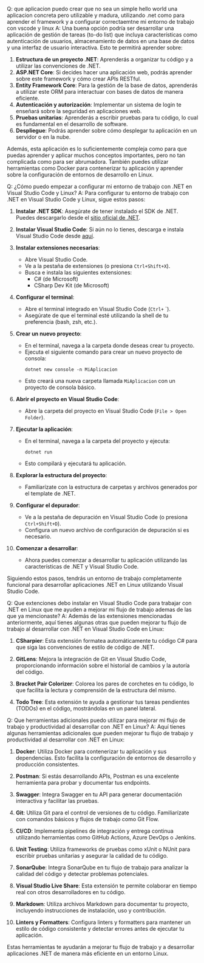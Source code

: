 Q: que aplicacion puedo crear que no sea un simple hello world una aplicacion concreta pero utilizable y madura, utilizando .net como para aprender el framework y a configurar correctaemtne mi entorno de trabajo con vscode y linux
A: Una buena opción podría ser desarrollar una aplicación de gestión de tareas (to-do list) que incluya características como autenticación de usuarios, almacenamiento de datos en una base de datos y una interfaz de usuario interactiva. Esto te permitirá aprender sobre:

1. **Estructura de un proyecto .NET**: Aprenderás a organizar tu código y a utilizar las convenciones de .NET.
2. **ASP.NET Core**: Si decides hacer una aplicación web, podrás aprender sobre este framework y cómo crear APIs RESTful.
3. **Entity Framework Core**: Para la gestión de la base de datos, aprenderás a utilizar este ORM para interactuar con bases de datos de manera eficiente.
4. **Autenticación y autorización**: Implementar un sistema de login te enseñará sobre la seguridad en aplicaciones web.
5. **Pruebas unitarias**: Aprenderás a escribir pruebas para tu código, lo cual es fundamental en el desarrollo de software.
6. **Despliegue**: Podrás aprender sobre cómo desplegar tu aplicación en un servidor o en la nube.

Además, esta aplicación es lo suficientemente compleja como para que puedas aprender y aplicar muchos conceptos importantes, pero no tan complicada como para ser abrumadora. También puedes utilizar herramientas como Docker para contenerizar tu aplicación y aprender sobre la configuración de entornos de desarrollo en Linux.

Q: ¿Cómo puedo empezar a configurar mi entorno de trabajo con .NET en Visual Studio Code y Linux?
A: Para configurar tu entorno de trabajo con .NET en Visual Studio Code y Linux, sigue estos pasos:

1. **Instalar .NET SDK**: Asegúrate de tener instalado el SDK de .NET. Puedes descargarlo desde el [sitio oficial de .NET](https://dotnet.microsoft.com/download).

2. **Instalar Visual Studio Code**: Si aún no lo tienes, descarga e instala Visual Studio Code desde [aquí](https://code.visualstudio.com/).

3. **Instalar extensiones necesarias**:
   - Abre Visual Studio Code.
   - Ve a la pestaña de extensiones (o presiona `Ctrl+Shift+X`).
   - Busca e instala las siguientes extensiones:
     - C# (de Microsoft)
     - CSharp Dev Kit (de Microsoft)

4. **Configurar el terminal**:
   - Abre el terminal integrado en Visual Studio Code (`Ctrl+` `).
   - Asegúrate de que el terminal esté utilizando la shell de tu preferencia (bash, zsh, etc.).

5. **Crear un nuevo proyecto**:
   - En el terminal, navega a la carpeta donde deseas crear tu proyecto.
   - Ejecuta el siguiente comando para crear un nuevo proyecto de consola:
     ```
     dotnet new console -n MiAplicacion
     ```
   - Esto creará una nueva carpeta llamada `MiAplicacion` con un proyecto de consola básico.

6. **Abrir el proyecto en Visual Studio Code**:
   - Abre la carpeta del proyecto en Visual Studio Code (`File > Open Folder`).

7. **Ejecutar la aplicación**:
   - En el terminal, navega a la carpeta del proyecto y ejecuta:
     ```
     dotnet run
     ```
   - Esto compilará y ejecutará tu aplicación.

8. **Explorar la estructura del proyecto**:
   - Familiarízate con la estructura de carpetas y archivos generados por el template de .NET.

9. **Configurar el depurador**:
   - Ve a la pestaña de depuración en Visual Studio Code (o presiona `Ctrl+Shift+D`).
   - Configura un nuevo archivo de configuración de depuración si es necesario.

10. **Comenzar a desarrollar**:
    - Ahora puedes comenzar a desarrollar tu aplicación utilizando las características de .NET y Visual Studio Code.

Siguiendo estos pasos, tendrás un entorno de trabajo completamente funcional para desarrollar aplicaciones .NET en Linux utilizando Visual Studio Code.

Q: Que extenciones debo instalar en Visual Studio Code para trabajar con .NET en Linux que me ayuden a mejorar mi flujo de trabajo ademas de las que ya mencionaste?
A: Además de las extensiones mencionadas anteriormente, aquí tienes algunas otras que pueden mejorar tu flujo de trabajo al desarrollar con .NET en Visual Studio Code en Linux:

1. **CSharpier**: Esta extensión formatea automáticamente tu código C# para que siga las convenciones de estilo de código de .NET.

2. **GitLens**: Mejora la integración de Git en Visual Studio Code, proporcionando información sobre el historial de cambios y la autoría del código.

3. **Bracket Pair Colorizer**: Colorea los pares de corchetes en tu código, lo que facilita la lectura y comprensión de la estructura del mismo.

4. **Todo Tree**: Esta extensión te ayuda a gestionar tus tareas pendientes (TODOs) en el código, mostrándolas en un panel lateral.


Q: Que herramientas adicionales puedo utilizar para mejorar mi flujo de trabajo y productividad al desarrollar con .NET en Linux?
A: Aquí tienes algunas herramientas adicionales que pueden mejorar tu flujo de trabajo y productividad al desarrollar con .NET en Linux:

1. **Docker**: Utiliza Docker para contenerizar tu aplicación y sus dependencias. Esto facilita la configuración de entornos de desarrollo y producción consistentes.

2. **Postman**: Si estás desarrollando APIs, Postman es una excelente herramienta para probar y documentar tus endpoints.

3. **Swagger**: Integra Swagger en tu API para generar documentación interactiva y facilitar las pruebas.

4. **Git**: Utiliza Git para el control de versiones de tu código. Familiarízate con comandos básicos y flujos de trabajo como Git Flow.

5. **CI/CD**: Implementa pipelines de integración y entrega continua utilizando herramientas como GitHub Actions, Azure DevOps o Jenkins.

6. **Unit Testing**: Utiliza frameworks de pruebas como xUnit o NUnit para escribir pruebas unitarias y asegurar la calidad de tu código.

7. **SonarQube**: Integra SonarQube en tu flujo de trabajo para analizar la calidad del código y detectar problemas potenciales.

8. **Visual Studio Live Share**: Esta extensión te permite colaborar en tiempo real con otros desarrolladores en tu código.

9. **Markdown**: Utiliza archivos Markdown para documentar tu proyecto, incluyendo instrucciones de instalación, uso y contribución.

10. **Linters y Formatters**: Configura linters y formatters para mantener un estilo de código consistente y detectar errores antes de ejecutar tu aplicación.

Estas herramientas te ayudarán a mejorar tu flujo de trabajo y a desarrollar aplicaciones .NET de manera más eficiente en un entorno Linux.